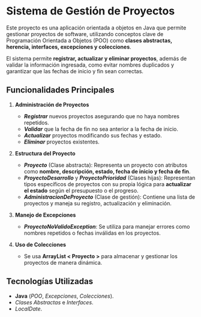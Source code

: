
# Sistema de Gestión de Proyectos

Este proyecto es una aplicación orientada a objetos en Java que permite gestionar proyectos de software, utilizando conceptos clave de Programación Orientada a Objetos (POO) como **clases abstractas, herencia, interfaces, excepciones y colecciones**.

El sistema permite **registrar, actualizar y eliminar proyectos**, además de validar la información ingresada, como evitar nombres duplicados y garantizar que las fechas de inicio y fin sean correctas.
## **Funcionalidades Principales**

1.  **Administración de Proyectos**
    
    -   ***Registrar*** nuevos proyectos asegurando que no haya nombres repetidos.
    -   ***Validar*** que la fecha de fin no sea anterior a la fecha de inicio.
    -   ***Actualizar*** proyectos modificando sus fechas y estado.
    -   ***Eliminar*** proyectos existentes.
    
2. **Estructura del Proyecto**
    - ***Proyecto*** (Clase abstracta): Representa un proyecto con atributos como **nombre, descripción, estado, fecha de inicio y fecha de fin**.
    - ***ProyectoDesarrollo*** y ***ProyectoPrioridad*** (Clases hijas): Representan tipos específicos de proyectos con su propia lógica para **actualizar el estado** según el presupuesto o el progreso.
    - ***AdministracionDeProyecto*** (Clase de gestión): Contiene una lista de proyectos y maneja su registro, actualización y eliminación.
	
3. **Manejo de Excepciones**
	- ***ProyectoNoValidoException***: Se utiliza para manejar errores como nombres repetidos o fechas inválidas en los proyectos.
	
4. **Uso de Colecciones**
	- Se usa **ArrayList < Proyecto >** para almacenar y gestionar los proyectos de manera dinámica.
	 
## **Tecnologías Utilizadas**

-   **Java** (*POO*, *Excepciones*, *Colecciones*).
-   *Clases Abstractas* e *Interfaces*.
-   *LocalDate*.
